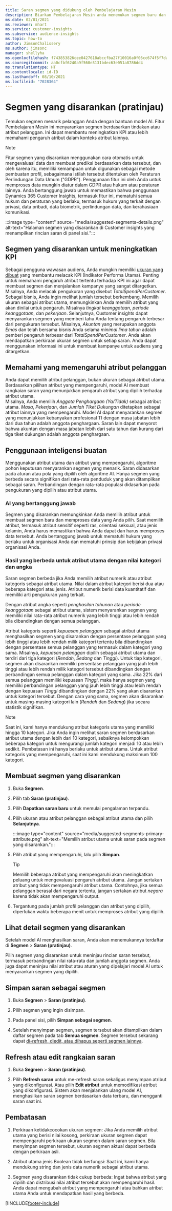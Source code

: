 ```yaml
---
title: Saran segmen yang didukung oleh Pembelajaran Mesin
description: Biarkan Pembelajaran Mesin anda menemukan segmen baru dan menarik berdasarkan atribut pelanggan.
ms.date: 02/01/2021
ms.reviewer: mhart
ms.service: customer-insights
ms.subservice: audience-insights
ms.topic: how-to
author: JimsonChalissery
ms.author: jimsonc
manager: shellyha
ms.openlocfilehash: f743853826cee0427618abccfba27f10016a0f05cc674f5f7da2210366d60305
ms.sourcegitcommit: aa0cfbf6240a9f560e3131bdec63e051a8786dd4
ms.translationtype: HT
ms.contentlocale: id-ID
ms.lasthandoff: 08/10/2021
ms.locfileid: "7028364"
---
```

# <a name="suggested-segments-preview"></a>Segmen yang disarankan (pratinjau)

Temukan segmen menarik pelanggan Anda dengan bantuan model AI. Fitur Pembelajaran Mesin ini menyarankan segmen berdasarkan tindakan atau atribut pelanggan. Ini dapat membantu meningkatkan KPI atau lebih memahami pengaruh atribut dalam konteks atribut lainnya. 

> [!NOTE]
> Fitur segmen yang disarankan menggunakan cara otomatis untuk mengevaluasi data dan membuat prediksi berdasarkan data tersebut, dan oleh karena itu, memiliki kemampuan untuk digunakan sebagai metode pembuatan profil, sebagaimana istilah tersebut ditentukan oleh Peraturan Perlindungan Data Umum ("GDPR"). Penggunaan fitur ini oleh Anda untuk memproses data mungkin diatur dalam GDPR atau hukum atau peraturan lainnya. Anda bertanggung jawab untuk memastikan bahwa penggunaan Dynamics 365 Customer Insights, termasuk fitur ini, mematuhi semua hukum dan peraturan yang berlaku, termasuk hukum yang terkait dengan privasi, data pribadi, data biometrik, perlindungan data, dan kerahasiaan komunikasi.

:::image type="content" source="media/suggested-segments-details.png" alt-text="Halaman segmen yang disarankan di Customer insights yang menampilkan rincian saran di panel sisi.":::

## <a name="suggested-segments-to-improve-your-kpis"></a>Segmen yang disarankan untuk meningkatkan KPI

Sebagai pengguna wawasan audiens, Anda mungkin memiliki [ukuran yang dibuat](measures.md) yang membantu melacak KPI (Indikator Performa Utama). Penting untuk memahami pengaruh atribut tertentu terhadap KPI ini agar dapat membuat segmen dan menjalankan kampanye yang sangat ditargetkan.   
Misalnya, Anda melacak pengukuran yang disebut *TotalSpendPerCustomer*. Sebagai bisnis, Anda ingin melihat jumlah tersebut berkembang. Memilih ukuran sebagai atribut utama, memungkinkan Anda memilih atribut yang akan dinilai untuk pengaruh. Misalnya *tingkat keanggotaan*, *periode keanggotaan*, dan *pekerjaan*. Selanjutnya, Customer insights dapat menyarankan segmen yang memberi tahu Anda tentang pengaruh terbesar dari pengukuran tersebut. Misalnya, *Akuntan* yang merupakan anggota *Emas* dan telah bersama bisnis Anda selama *minimal lima tahun* adalah pemberi pengaruh terbesar dari *TotalSpendPerCustomer*. Anda akan mendapatkan perkiraan ukuran segmen untuk setiap saran. Anda dapat menggunakan informasi ini untuk membuat kampanye untuk audiens yang ditargetkan.

## <a name="understand-what-influences-a-customer-attribute"></a>Memahami yang memengaruhi atribut pelanggan

Anda dapat memilih atribut pelanggan, bukan ukuran sebagai atribut utama. Berdasarkan pilihan atribut yang mempengaruhi, model AI membuat rangkaian saran yang menunjukkan pengaruh atribut yang dipilih terhadap atribut utama.   
Misalnya, Anda memilih *Anggota Penghargaan (Ya/Tidak)* sebagai atribut utama. *Masa*, *Pekerjaan*, dan *Jumlah Tiket Dukungan* ditetapkan sebagai atribut lainnya yang mempengaruhi. Model AI dapat menyarankan segmen yang menunjukkan kebanyakan profesional TI dengan masa jabatan lebih dari dua tahun adalah anggota penghargaan. Saran lain dapat menyorot bahwa akuntan dengan masa jabatan lebih dari satu tahun dan kurang dari tiga tiket dukungan adalah anggota penghargaan. 

## <a name="artificial-intelligence-usage"></a>Penggunaan inteligensi buatan

Menggunakan atribut utama dan atribut yang mempengaruhi, algoritme pohon keputusan menyarankan segmen yang menarik. Saran didasarkan pada aturan atau pola yang dipilih oleh algoritme AI. Hanya segmen yang berbeda secara signifikan dari rata-rata penduduk yang akan ditampilkan sebagai saran. Perbandingan dengan rata-rata populasi didasarkan pada pengukuran yang dipilih atau atribut utama.

### <a name="responsible-ai"></a>AI yang bertanggung jawab

Segmen yang disarankan memungkinkan Anda memilih atribut untuk membuat segmen baru dan memproses data yang Anda pilih. Saat memilih atribut, termasuk atribut sensitif seperti ras, orientasi seksual, atau jenis kelamin, Anda harus memastikan bahwa Anda dapat dan harus memproses data tersebut. Anda bertanggung jawab untuk mematuhi hukum yang berlaku untuk organisasi Anda dan mematuhi prinsip dan kebijakan privasi organisasi Anda.

### <a name="different-results-for-primary-attributes-with-categorical-and-numeric-values"></a>Hasil yang berbeda untuk atribut utama dengan nilai kategori dan angka

Saran segmen berbeda jika Anda memilih atribut numerik atau atribut kategoris sebagai atribut utama. Nilai dalam atribut kategori berisi dua atau beberapa kategori atau jenis. Atribut numerik berisi data kuantitatif dan memiliki arti pengukuran yang terkait.

Dengan atribut angka seperti *penghasilan tahunan* atau *periode keanggotaan* sebagai atribut utama, sistem menyarankan segmen yang memiliki nilai rata-rata atribut numerik yang lebih tinggi atau lebih rendah bila dibandingkan dengan semua pelanggan.

Atribut kategoris seperti *kepuasan pelanggan* sebagai atribut utama menghasilkan segmen yang disarankan dengan persentase pelanggan yang lebih tinggi atau lebih rendah milik kategori tertentu bila dibandingkan dengan persentase semua pelanggan yang termasuk dalam kategori yang sama. Misalnya, *kepuasan pelanggan* dipilih sebagai atribut utama dan terdiri dari tiga kategori (*Rendah*, *Sedang* dan *Tinggi*). Untuk tiap kategori, segmen akan disarankan memiliki persentase pelanggan yang jauh lebih tinggi atau lebih rendah milik kategori tersebut dibandingkan dengan perbandingan semua pelanggan dalam kategori yang sama. Jika 22% dari semua pelanggan memiliki kepuasan *Tinggi*, maka hanya segmen yang memiliki perbandingan pelanggan yang jauh lebih tinggi atau lebih rendah dengan kepuasan *Tinggi* dibandingkan dengan 22% yang akan disarankan untuk kategori tersebut. Dengan cara yang sama, segmen akan disarankan untuk masing-masing kategori lain (*Rendah* dan *Sedang*) jika secara statistik signifikan.

> [!NOTE]
> Saat ini, kami hanya mendukung atribut kategoris utama yang memiliki hingga 10 kategori. Jika Anda ingin melihat saran segmen berdasarkan atribut utama dengan lebih dari 10 kategori, sebaiknya kelompokkan beberapa kategori untuk mengurangi jumlah kategori menjadi 10 atau lebih sedikit. Pembatasan ini hanya berlaku untuk atribut utama. Untuk atribut kategoris yang mempengaruhi, saat ini kami mendukung maksimum 100 kategori.

## <a name="generate-suggested-segments"></a>Membuat segmen yang disarankan

1. Buka **Segmen**.

1. Pilih tab **Saran (pratinjau)**.

1. Pilih **Dapatkan saran baru** untuk memulai pengalaman terpandu.

1. Pilih ukuran atau atribut pelanggan sebagai atribut utama dan pilih **Selanjutnya**.

   :::image type="content" source="media/suggested-segments-primary-attribute.png" alt-text="Memilih atribut utama untuk saran pada segmen yang disarankan.":::

1. Pilih atribut yang mempengaruhi, lalu pilih **Simpan**.
   
   > [!TIP]
   > Memilih beberapa atribut yang mempengaruhi akan meningkatkan peluang untuk mengevaluasi pengaruh atribut utama. Jangan sertakan atribut yang tidak mempengaruhi atribut utama. Contohnya, jika semua pelanggan berasal dari negara tertentu, jangan sertakan atribut *negara* karena tidak akan mempengaruhi output.

1. Tergantung pada jumlah profil pelanggan dan atribut yang dipilih, diperlukan waktu beberapa menit untuk memproses atribut yang dipilih. 

## <a name="view-details-of-a-suggested-segment"></a>Lihat detail segmen yang disarankan

Setelah model AI menghasilkan saran, Anda akan menemukannya terdaftar di **Segmen** > **Saran (pratinjau)**.
 
Pilih segmen yang disarankan untuk meninjau rincian saran tersebut, termasuk perbandingan nilai rata-rata dan jumlah anggota segmen. Anda juga dapat meninjau nilai atribut atau aturan yang dipelajari model AI untuk menyarankan segmen yang dipilih.

## <a name="save-a-suggestion-as-a-segment"></a>Simpan saran sebagai segmen

1. Buka **Segmen** > **Saran (pratinjau)**.

1. Pilih segmen yang ingin disimpan. 

1. Pada panel sisi, pilih **Simpan sebagai segmen**. 

1. Setelah menyimpan segmen, segmen tersebut akan ditampilkan dalam daftar segmen pada tab **Semua segmen**. Segmen tersebut sekarang dapat [di-refresh, diedit, atau dihapus seperti segmen lainnya](segments.md).

## <a name="refresh-or-edit-a-set-of-suggestions"></a>Refresh atau edit rangkaian saran

1. Buka **Segmen** > **Saran (pratinjau)**.

1. Pilih **Refresh saran** untuk me-refresh saran sekaligus menyimpan atribut yang dikonfigurasi. Atau pilih **Edit atribut** untuk memodifikasi atribut yang dikonfigurasi. Sistem akan menjalankan ulang model AI, menghasilkan saran segmen berdasarkan data terbaru, dan mengganti saran saat ini.

## <a name="limitations"></a>Pembatasan

1. Perkiraan ketidakcocokan ukuran segmen: Jika Anda memilih atribut utama yang berisi nilai kosong, perkiraan ukuran segmen dapat mempengaruhi perkiraan ukuran segmen dalam saran segmen. Bila menyimpan segmen tersebut, ukuran segmen aktual dapat berbeda dengan perkiraan asli.
 
2. Atribut utama jenis Boolean tidak berfungsi: Saat ini, kami hanya mendukung string dan jenis data numerik sebagai atribut utama.

3. Segmen yang disarankan tidak cukup berbeda: Ingat bahwa atribut yang dipilih dan distribusi nilai atribut tersebut akan mempengaruhi hasil. Anda dapat mengubah atribut yang mempengaruhi atau bahkan atribut utama Anda untuk mendapatkan hasil yang berbeda.



[!INCLUDE[footer-include](../includes/footer-banner.md)]